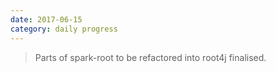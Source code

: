 ```yaml
---
date: 2017-06-15
category: daily progress
---
```


> Parts of spark-root to be refactored into root4j finalised.



